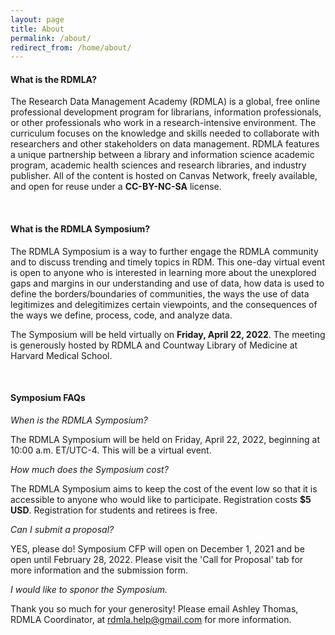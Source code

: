 ```yaml
---
layout: page
title: About
permalink: /about/
redirect_from: /home/about/
---
```


#### What is the RDMLA?

The Research Data Management Academy (RDMLA) is a global, free online professional development program for librarians, information professionals, or other professionals who work in a research-intensive environment. The curriculum focuses on the knowledge and skills needed to collaborate with researchers and other stakeholders on data management. RDMLA features a unique partnership between a library and information science academic program, academic health sciences and research libraries, and industry publisher. All of the content is hosted on Canvas Network, freely available, and open for reuse under a **CC-BY-NC-SA** license.

<br>

#### What is the RDMLA Symposium?

The RDMLA Symposium is a way to further engage the RDMLA community and to discuss trending and timely topics in RDM. This one-day virtual event is open to anyone who is interested in learning more about the unexplored gaps and margins in our understanding and use of data, how data is used to define the borders/boundaries of communities, the ways the use of data legitimizes and delegitimizes certain viewpoints, and the consequences of the ways we define, process, code, and analyze data.

The Symposium will be held virtually on **Friday, April 22, 2022**. The meeting is generously hosted by RDMLA and Countway Library of Medicine at Harvard Medical School. 

<br>

#### Symposium FAQs

*When is the RDMLA Symposium?* 

The RDMLA Symposium will be held on Friday, April 22, 2022, beginning at 10:00 a.m. ET/UTC-4. This will be a virtual event. 

*How much does the Symposium cost?* 

The RDMLA Symposium aims to keep the cost of the event low so that it is accessible to anyone who would like to participate. Registration costs **$5 USD**. Registration for students and retirees is free.

*Can I submit a proposal?*

YES, please do! Symposium CFP will open on December 1, 2021 and be open until February 28, 2022. Please visit the 'Call for Proposal' tab for more information and the submission form.

*I would like to sponor the Symposium.*

Thank you so much for your generosity! Please email Ashley Thomas, RDMLA Coordinator, at rdmla.help@gmail.com for more information.
